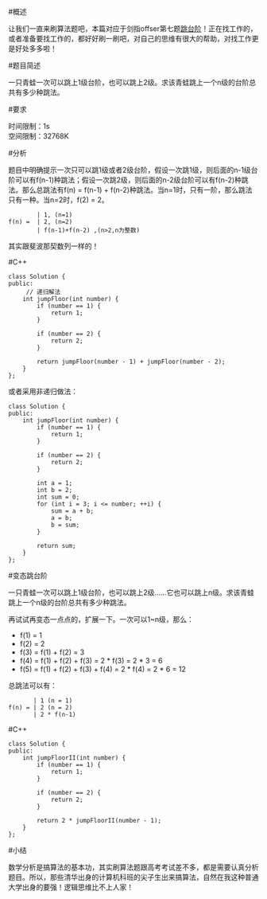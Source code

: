 #概述

让我们一直来刷算法题吧，本篇对应于剑指offser第七题[跳台阶](http://www.nowcoder.com/practice/8c82a5b80378478f9484d87d1c5f12a4?tpId=13&tqId=11161&rp=1&ru=/ta/coding-interviews&qru=/ta/coding-interviews/question-ranking)！正在找工作的，或者准备要找工作的，都好好刷一刷吧，对自己的思维有很大的帮助，对找工作更是好处多多啦！

#题目简述

一只青蛙一次可以跳上1级台阶，也可以跳上2级。求该青蛙跳上一个n级的台阶总共有多少种跳法。

#要求

时间限制：1s  
空间限制：32768K

#分析

题目中明确提示一次只可以跳1级或者2级台阶，假设一次跳1级，则后面的n-1级台阶可以有f(n-1)种跳法；假设一次跳2级，则后面的n-2级台阶可以有f(n-2)种跳法。那么总跳法有f(n) = f(n-1) + f(n-2)种跳法。当n=1时，只有一阶，那么跳法只有一种。当n=2时，f(2) = 2。

```
        | 1, (n=1)
f(n) =  | 2, (n=2)
        | f(n-1)+f(n-2) ,(n>2,n为整数)
```

其实跟斐波那契数列一样的！

#C++

```
class Solution {
public:
	 // 递归解法
    int jumpFloor(int number) {
        if (number == 1) {
            return 1;
        }
        
        if (number == 2) {
            return 2;
        }
        
        return jumpFloor(number - 1) + jumpFloor(number - 2);
    }
};
```

或者采用非递归做法：

```
class Solution {
public:
    int jumpFloor(int number) {
        if (number == 1) {
            return 1;
        }
        
        if (number == 2) {
            return 2;
        }
        
        int a = 1;
        int b = 2;
        int sum = 0;
        for (int i = 3; i <= number; ++i) {
            sum = a + b;
            a = b;
            b = sum;
        }
        
        return sum;
    }
};
```

#变态跳台阶

一只青蛙一次可以跳上1级台阶，也可以跳上2级……它也可以跳上n级。求该青蛙跳上一个n级的台阶总共有多少种跳法。

再试试再变态一点点的，扩展一下。一次可以1~n级，那么：

* f(1) = 1
* f(2) = 2
* f(3) = f(1) + f(2) = 3
* f(4) = f(1) + f(2) + f(3) = 2 * f(3) = 2 * 3 = 6
* f(5) = f(1) + f(2) + f(3) + f(4) = 2 * f(4) = 2 * 6 = 12

总跳法可以有：

```
       | 1 (n = 1)
f(n) = | 2 (n = 2)
       | 2 * f(n-1)
```

#C++

```
class Solution {
public:
    int jumpFloorII(int number) {
        if (number == 1) {
            return 1;
        }
        
        if (number == 2) {
            return 2;
        }
        
        return 2 * jumpFloorII(number - 1);
    }
};
```

#小结

数学分析是搞算法的基本功，其实刷算法题跟高考考试差不多，都是需要认真分析题目。所以，那些清华出身的计算机科班的尖子生出来搞算法，自然在我这种普通大学出身的要强！逻辑思维比不上人家！

